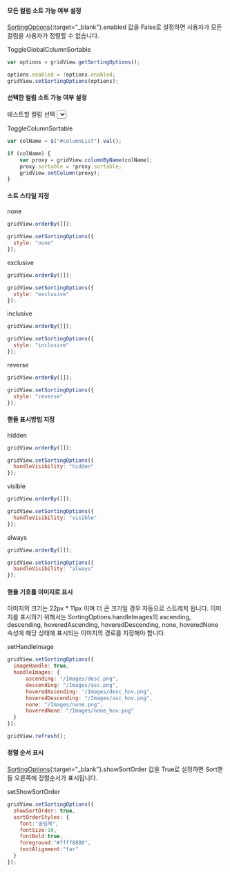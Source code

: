 #### 모든 컬럼 소트 가능 여부 설정

[SortingOptions](http://help.realgrid.com/api/types/SortingOptions/){:target="_blank"}.enabled 값을 False로 설정하면 사용자가 모든 컬럼을 사용자가 정렬할 수 없습니다.

<a class="btn primary small round lowercase" id="btnToggleGlobalColumnSortable">ToggleGlobalColumnSortable</a>

```js
var options = gridView.getSortingOptions();

options.enabled = !options.enabled;
gridView.setSortingOptions(options);
```

#### 선택한 컬럼 소트 가능 여부 설정  
테스트할 컬럼 선택 <select id="columnList" onchange="javascript:selectColumn()">
[DataColumn](http://help.realgrid.com/api/types/DataColumn/){:target="_blank"}.sortable의 값이 False로 설정된 컬럼은 사용자가 정렬할 수 없습니다.

<a class="btn primary small round lowercase" id="btnToggleColumnSortable">ToggleColumnSortable</a>

```js
var colName = $("#columnList").val();

if (colName) {
    var proxy = gridView.columnByName(colName);
    proxy.sortable = !proxy.sortable;
    gridView.setColumn(proxy);
}
```

#### 소트 스타일 지정

<a class="btn primary small round lowercase" id="btnNone">none</a>

```js
gridView.orderBy([]);

gridView.setSortingOptions({
  style: "none"
});
```

<a class="btn primary small round lowercase" id="btnExclusive">exclusive</a>

```js
gridView.orderBy([]);

gridView.setSortingOptions({
  style: "exclusive"
});
```

<a class="btn primary small round lowercase" id="btnInclusive">inclusive</a>

```js
gridView.orderBy([]);

gridView.setSortingOptions({
  style: "inclusive"
});
```

<a class="btn primary small round lowercase" id="btnReverse">reverse</a>

```js
gridView.orderBy([]);

gridView.setSortingOptions({
  style: "reverse"
});
```

#### 핸들 표시방법 지정

<a class="btn primary small round lowercase" id="btnHidden">hidden</a>

```js
gridView.orderBy([]);

gridView.setSortingOptions({
  handleVisibility: "hidden"
});
```

<a class="btn primary small round lowercase" id="btnVisible">visible</a>

```js
gridView.orderBy([]);

gridView.setSortingOptions({
  handleVisibility: "visible"
});
```

<a class="btn primary small round lowercase" id="btnAlways">always</a>

```js
gridView.orderBy([]);

gridView.setSortingOptions({
  handleVisibility: "always"
});
```

#### 핸들 기호를 이미지로 표시

이미지의 크기는 22px * 11px 이며 더 큰 크기일 경우 자동으로 스트레치 됩니다. 
이미지를 표시하기 위해서는 SortingOptions.handleImages의 ascending, descending, hoveredAscending, hoveredDescending, none, hoveredNone 속성에 해당 상태에 표시되는 이미지의 경로를 지정해야 합니다.

<a class="btn primary small round lowercase" id="btnSetHandleImage">setHandleImage</a>

```js
gridView.setSortingOptions({
  imageHandle: true,
  handleImages: {
      ascending: "/Images/desc.png",
      descending: "/Images/asc.png",
      hoveredAscending: "/Images/desc_hov.png",
      hoveredDescending: "/Images/asc_hov.png",
      none: "/Images/none.png",
      hoveredNone: "/Images/none_hov.png"
  }
});

gridView.refresh();
```

#### 정렬 순서 표시

[SortingOptions](http://help.realgrid.com/api/types/SortingOptions/){:target="_blank"}.showSortOrder 값을 True로 설정하면 Sort핸들 오른쪽에 정렬순서가 표시됩니다. 

<a class="btn primary small round lowercase" id="btnSetShowSortOrder">setShowSortOrder</a>

```js
gridView.setSortingOptions({
  showSortOrder: true, 
  sortOrderStyles: {
    font:"굴림체", 
    fontSize:10, 
    fontBold:true, 
    foreground:"#ffff8888", 
    textAlignment:"far"
  }
});
```

<script>
function createColumnList(grid) {
  var names = grid.getColumnNames();
  var list = $("#columnList");
  
  $.map(names, function (c) {
    $("<option />", { value: c, text: c }).appendTo(list);
  });
} 

function selectColumn() {
    var colName = $("#columnList").val();
    if (colName) {
        var columns = gridView.columnsByTag("sel");
        if (columns) {
            for (i = 0; i < columns.length; i++) {
                var column = columns[i];
                column.tag = undefined;
                column.header = {};
                column.header.styles = {
                    borderLeft: undefined,
                    borderRight: undefined,
                    borderTop: undefined,
                    borderBottom: undefined
                };
                gridView.setColumn(column);
            }
        }
 
        var column = gridView.columnByName(colName);
        if (column) {
 
            column.tag = "sel";
            column.header = {};
            column.header.styles = {
                borderLeft: "#ff660000,2",
                borderRight: "#ff660000,2",
                borderTop: "#ff660000,2",
                borderBottom: "#ff660000,2"
            };
            gridView.setColumn(column);
        }
    }
}

$("#btnToggleGlobalColumnSortable").click(function() { 
  var options = gridView.getSortingOptions();

  options.enabled = !options.enabled;
  gridView.setSortingOptions(options);
});

$("#btnToggleColumnSortable").click(function() { 
  var colName = $("#columnList").val();

  if (colName) {
      var proxy = gridView.columnByName(colName);
      proxy.sortable = !proxy.sortable;
      gridView.setColumn(proxy);
  }
});

$("#btnNone").click(function() { 
  gridView.orderBy([]);

  gridView.setSortingOptions({
    style: "none"
  });
});

$("#btnExclusive").click(function() { 
  gridView.orderBy([]);

  gridView.setSortingOptions({
    style: "exclusive"
  });
});

$("#btnInclusive").click(function() { 
  gridView.orderBy([]);

  gridView.setSortingOptions({
    style: "inclusive"
  });
});

$("#btnReverse").click(function() { 
  gridView.orderBy([]);

  gridView.setSortingOptions({
    style: "reverse"
  });
});

$("#btnHidden").click(function() { 
  gridView.orderBy([]);

  gridView.setSortingOptions({
    handleVisibility: "hidden"
  });
});

$("#btnVisible").click(function() { 
  gridView.orderBy([]);

  gridView.setSortingOptions({
    handleVisibility: "visible"
  });
});

$("#btnAlways").click(function() { 
  gridView.orderBy([]);

  gridView.setSortingOptions({
    handleVisibility: "always"
  });
});

$("#btnSetHandleImage").click(function() { 
  gridView.setSortingOptions({
    imageHandle: true,
    handleImages: {
        ascending: "{{"/resource/image/common/" | prepend: site.baseurl}}" + "/desc.png",
        descending: "{{"/resource/image/common/" | prepend: site.baseurl}}" + "/asc.png",
        hoveredAscending: "{{"/resource/image/common/" | prepend: site.baseurl}}" + "/desc_hov.png",
        hoveredDescending: "{{"/resource/image/common/" | prepend: site.baseurl}}" + "/asc_hov.png",
        none: "{{"/resource/image/common/" | prepend: site.baseurl}}" + "/none.png",
        hoveredNone: "{{"/resource/image/common/" | prepend: site.baseurl}}" + "/none_hov.png"
    }
  });

  gridView.refresh();
});

$("#btnSetShowSortOrder").click(function() { 
  gridView.setSortingOptions({
    showSortOrder: true, 
    sortOrderStyles: {
      font:"굴림체", 
      fontSize:10, 
      fontBold:true, 
      foreground:"#ffff8888", 
      textAlignment:"far"
    }
  });
});

</script>


